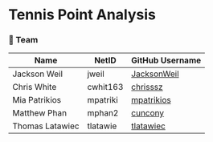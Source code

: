 # Tennis Point Analysis

### 🎾 Team

| Name            | NetID     | GitHub Username |
|-----------------|------------|-----------------|
| Jackson Weil    | jweil      | [JacksonWeil](https://github.com/JacksonWeil) |
| Chris White     | cwhit163   | [chrisssz](https://github.com/chrisssz) |
| Mia Patrikios   | mpatriki   | [mpatrikios](https://github.com/mpatrikios) |
| Matthew Phan    | mphan2     | [cuncony](https://github.com/cuncony) |
| Thomas Latawiec | tlatawie   | [tlatawiec](https://github.com/tlatawiec) |

